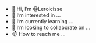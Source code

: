 - 👋 Hi, I’m @Leroicisse
- 👀 I’m interested in ...
- 🌱 I’m currently learning ...
- 💞️ I’m looking to collaborate on ...
- 📫 How to reach me ...

<!---
Leroicisse/Leroicisse is a ✨ special ✨ repository because its `README.md` (this file) appears on your GitHub profile.
You can click the Preview link to take a look at your changes.
--->
